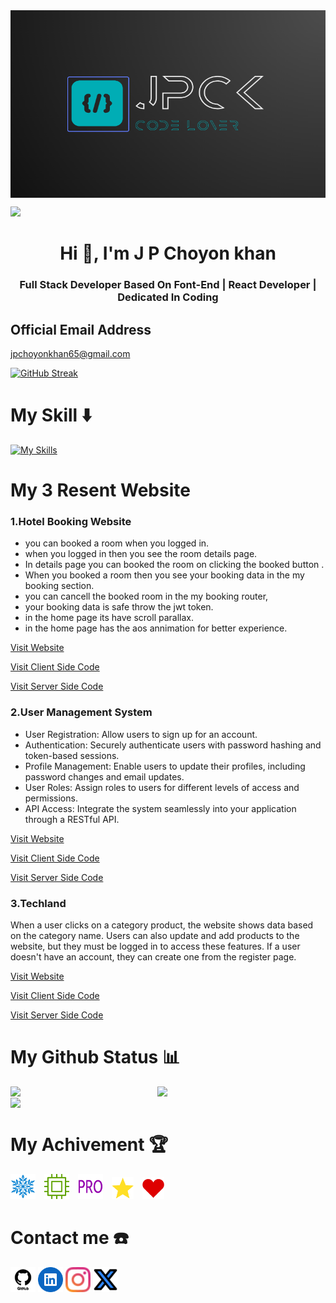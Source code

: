 <!-- banner image -->

<img align='center' height='300' width='700' src='https://raw.githubusercontent.com/JPChoyon/JPChoyon/main/Assets/Images/photos/wallpaper.png'/>

![](http://github-profile-summary-cards.vercel.app/api/cards/profile-details?username=JPChoyon&theme=2077)

<h1 align="center">Hi 👋, I'm J P Choyon khan</h1>
<h3 align="center">Full Stack Developer Based On Font-End | React Developer | Dedicated In Coding </h3>

## Official Email Address

<jpchoyonkhan65@gmail.com> 

[![GitHub Streak](https://github-readme-streak-stats.herokuapp.com?user=JPChoyon&theme=neon&hide_border=true&card_width=720)](https://git.io/streak-stats)


# My Skill ⬇️
[![My Skills](https://skillicons.dev/icons?i=html,css,js,tailwind,bootstrap,materialui,react,vite,nextjs,figma,firebase,github,express,nodejs,mongodb)](https://skillicons.dev)


# My 3 Resent Website

### 1.Hotel Booking Website

- you can booked a room when you logged in.
- when you logged in then you see the room details page.
- In details page you can booked the room on clicking the booked button .
- When you booked a room then you see your booking data in the my booking section.
- you can cancell the booked room in the my booking router,
- your booking data is safe throw the jwt token.
- in the home page its have scroll parallax.
- in the home page has the aos annimation for better experience.
<div display='flex' >

<a href="https://hotel-booking-jpck.web.app" target="_blank">Visit Website</a>


<a href="https://github.com/JPChoyon/Hotel-Booking" target="_blank">Visit Client Side Code</a>


<a href="https://github.com/JPChoyon/Hotel-Booking-Backend" target="_blank">Visit Server Side Code</a>
</div>

### 2.User Management System

- User Registration: Allow users to sign up for an account.
- Authentication: Securely authenticate users with password hashing and token-based sessions.
- Profile Management: Enable users to update their profiles, including password changes and email updates.
- User Roles: Assign roles to users for different levels of access and permissions.
- API Access: Integrate the system seamlessly into your application through a RESTful API.

<div display='flex' >

<a href="https://usermangement-jpck.web.app" target="_blank">Visit Website</a>


<a href="https://github.com/JPChoyon/user-management-system" target="_blank">Visit Client Side Code</a>


<a href="https://github.com/JPChoyon/user-management-backend" target="_blank">Visit Server Side Code</a>
</div>

### 3.Techland 
 When a user clicks on a category product, the website shows data based on the category name. Users can also update and add products to the website, but they must be logged in to access these features. If a user doesn't have an account, they can create one from the register page.

<div display='flex' >

<a href="https://techland-jpck.web.app" target="_blank">Visit Website</a>


<a href="https://github.com/JPChoyon/techland" target="_blank">Visit Client Side Code</a>


<a href="https://github.com/JPChoyon/techland-backend" target="_blank">Visit Server Side Code</a>
</div>

# My Github Status 📊

<div style="display: flex;">

<img width='350' src='http://github-profile-summary-cards.vercel.app/api/cards/repos-per-language?username=JPChoyon&theme=2077'/>

<img width='400' src='http://github-profile-summary-cards.vercel.app/api/cards/productive-time?username=JPChoyon&theme=2077&utcOffset=6'/>


</div>




<img align='center' width='450' src='https://api.githubtrends.io/user/svg/JPChoyon/repos?time_range=one_year&group=other&loc_metric=changed&theme=dark'/>


# My Achivement   🏆
<a href='https://archiveprogram.github.com/'><img src='https://raw.githubusercontent.com/acervenky/animated-github-badges/master/assets/acbadge.gif' width='40' height='40'></a> <a href='https://docs.github.com/en/developers'><img src='https://raw.githubusercontent.com/acervenky/animated-github-badges/master/assets/devbadge.gif' width='40' height='40'></a> <a href='https://github.com/pricing'><img src='https://raw.githubusercontent.com/acervenky/animated-github-badges/master/assets/pro.gif' width='40' height='40'></a> <a href='https://stars.github.com/'><img src='https://raw.githubusercontent.com/acervenky/animated-github-badges/master/assets/starbadge.gif' width='35' height='35'></a> <a href='https://docs.github.com/en/github/supporting-the-open-source-community-with-github-sponsors'><img src='https://raw.githubusercontent.com/acervenky/animated-github-badges/master/assets/sponsorbadge.gif' width='35' height='35'></a> 

# Contact me   ☎️
[<img src='https://raw.githubusercontent.com/JPChoyon/JPChoyon/main/Assets/Images/Icons/github%20logo%20ligh.jpg' alt='github' height='40'>](https://github.com/JPChoyon)  [<img src='https://raw.githubusercontent.com/JPChoyon/JPChoyon/c463bb07fa5055c0c523c67f25331341cf37ee39/Assets/Images/Icons/linkedin.svg' alt='linkedin' height='40'>](https://www.linkedin.com/in/jpchoyonkhan130/)  [<img src='https://raw.githubusercontent.com/JPChoyon/JPChoyon/c463bb07fa5055c0c523c67f25331341cf37ee39/Assets/Images/Icons/instagram.svg' alt='instagram' height='40'>](https://www.instagram.com/jpchoyonkhan130/)  [<img src='https://raw.githubusercontent.com/JPChoyon/JPChoyon/c463bb07fa5055c0c523c67f25331341cf37ee39/Assets/Images/Icons/big-x.svg' alt='twitter' height='40'>](https://twitter.com/jpchoyonkhan1)  


